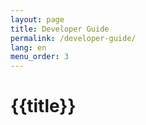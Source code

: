 ```yaml
---
layout: page
title: Developer Guide
permalink: /developer-guide/
lang: en
menu_order: 3
---
```


<h1>{{title}}</h1>